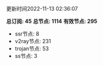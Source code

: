 更新时间2022-11-13 02:36:07

**总订阅: 45**
**总节点: 1114**
**有效节点: 295**
- ssr节点: 8
- v2ray节点: 231
- trojan节点: 53
- ss节点: 3
